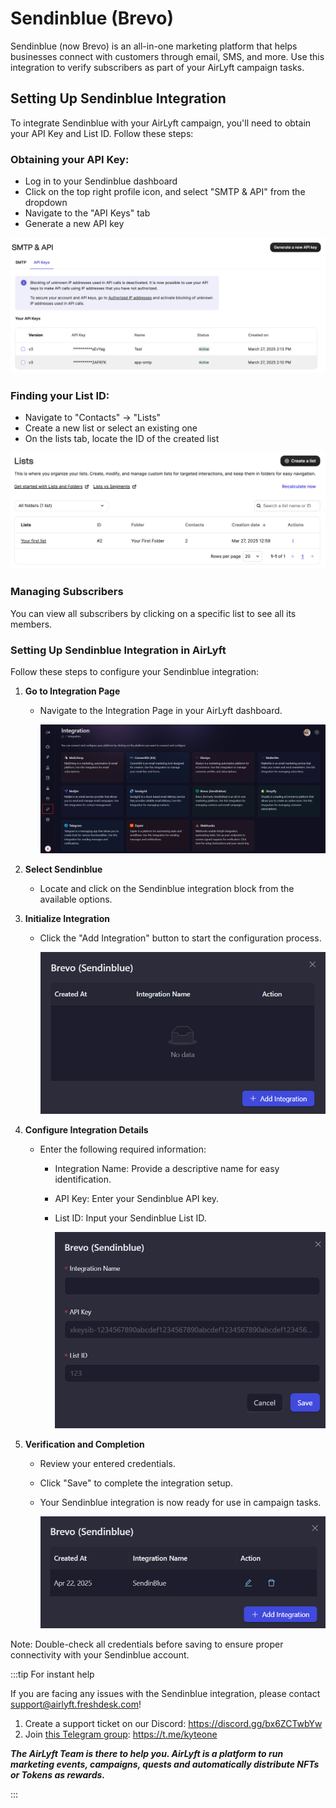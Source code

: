 # Sendinblue (Brevo)

Sendinblue (now Brevo) is an all-in-one marketing platform that helps businesses connect with customers through email, SMS, and more. Use this integration to verify subscribers as part of your AirLyft campaign tasks.

## Setting Up Sendinblue Integration

To integrate Sendinblue with your AirLyft campaign, you'll need to obtain your API Key and List ID. Follow these steps:

### Obtaining your API Key:

- Log in to your Sendinblue dashboard
- Click on the top right profile icon, and select "SMTP & API" from the dropdown
- Navigate to the "API Keys" tab
- Generate a new API key

![Sendinblue API Key](../images/EmailSendinBlueAPI.png)

### Finding your List ID:

- Navigate to "Contacts" → "Lists"
- Create a new list or select an existing one
- On the lists tab, locate the ID of the created list

![Sendinblue List ID](../images/EmailSendinBlueLists.png)

### Managing Subscribers

You can view all subscribers by clicking on a specific list to see all its members.

### Setting Up Sendinblue Integration in AirLyft

Follow these steps to configure your Sendinblue integration:

1. **Go to Integration Page**

   - Navigate to the Integration Page in your AirLyft dashboard.

     ![Integration Page](../images/integrationPage.png)

2. **Select Sendinblue**

   - Locate and click on the Sendinblue integration block from the available options.

3. **Initialize Integration**

   - Click the "Add Integration" button to start the configuration process.

     ![MailerLite Block](../images/sendinblueAdd.png)

4. **Configure Integration Details**

   - Enter the following required information:

     - Integration Name: Provide a descriptive name for easy identification.
     - API Key: Enter your Sendinblue API key.
     - List ID: Input your Sendinblue List ID.

       ![Sendinblue Block](../images/sendinblueForm.png)

5. **Verification and Completion**

   - Review your entered credentials.
   - Click "Save" to complete the integration setup.
   - Your Sendinblue integration is now ready for use in campaign tasks.

     ![Sendinblue Integration](../images/sendinblueCreated.png)

Note: Double-check all credentials before saving to ensure proper connectivity with your Sendinblue account.

:::tip For instant help

If you are facing any issues with the Sendinblue integration, please contact [support@airlyft.freshdesk.com](mailto:support@airlyft.freshdesk.com)!

1. Create a support ticket on our Discord: https://discord.gg/bx6ZCTwbYw
2. Join [this Telegram group](https://t.me/kyteone): https://t.me/kyteone

**_The AirLyft Team is there to help you. AirLyft is a platform to run marketing events, campaigns, quests and automatically distribute NFTs or Tokens as rewards._**

:::
